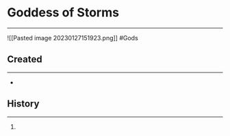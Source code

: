 # Goddess of Storms
---
![[Pasted image 20230127151923.png]]
#Gods 
## Created
---
-  

## History
---
1. 